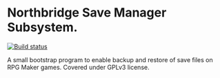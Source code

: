 # Northbridge Save Manager Subsystem.
[![Build status](https://ci.appveyor.com/api/projects/status/kbad00y2p19mei8v/branch/master?svg=true)](https://ci.appveyor.com/project/acemod13/northbridge-savemanager/branch/master)

A small bootstrap program to enable backup and restore of save files on RPG Maker games.
Covered under GPLv3 license.
